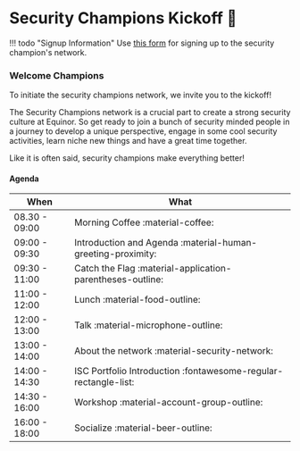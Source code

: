 # Security Champions Kickoff 🚀

!!! todo "Signup Information"
    Use [this form](https://forms.office.com/r/3C2vwEh2i0) for signing up to the security champion's network.

### Welcome Champions

To initiate the security champions network, we invite you to the kickoff! 

The Security Champions network is a crucial part to create a strong security culture at Equinor. So get ready to join a bunch of security minded people in a journey to develop a unique perspective, engage in some cool security activities, learn niche new things and have a great time together.

Like it is often said, security champions make everything better!

#### Agenda

| **When** | **What** | 
|---|---|
| 08.30 - 09:00 | Morning Coffee :material-coffee: | 
| 09:00 - 09:30 | Introduction and Agenda :material-human-greeting-proximity: | 
| 09:30 - 11:00 | Catch the Flag :material-application-parentheses-outline: | 
| 11:00 - 12:00 | Lunch :material-food-outline: | 
| 12:00 - 13:00 | Talk :material-microphone-outline: | 
| 13:00 - 14:00 | About the network :material-security-network: | 
| 14:00 - 14:30 | ISC Portfolio Introduction :fontawesome-regular-rectangle-list: | 
| 14:30 - 16:00 | Workshop :material-account-group-outline: | 
| 16:00 - 18:00 | Socialize :material-beer-outline: | 
